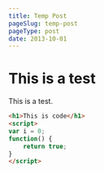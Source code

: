 ```yaml
---
title: Temp Post
pageSlug: temp-post
pageType: post
date: 2013-10-01
---
```

# This is a test
This is a test.

```html
<h1>This is code</h1>
<script>
var i = 0;
function() {
	return true;
}
</script>
```
